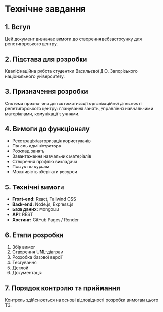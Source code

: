 # Технічне завдання

## 1. Вступ
Цей документ визначає вимоги до створення вебзастосунку для репетиторського центру.

## 2. Підстава для розробки
Кваліфікаційна робота студентки Васильєвої Д.О. Запорізького національного університету.

## 3. Призначення розробки
Система призначена для автоматизації організаційної діяльності репетиторського центру: планування занять, управління навчальними матеріалами, комунікації з учнями.

## 4. Вимоги до функціоналу
- Реєстрація/авторизація користувачів
- Панель адміністратора
- Розклад занять
- Завантаження навчальних матеріалів
- Створення профілю викладача
- Пошук по курсам
- Можливість зберігати ресурси

## 5. Технічні вимоги
- **Front-end:** React, Tailwind CSS
- **Back-end:** Node.js, Express.js
- **База даних:** MongoDB
- **API:** REST
- **Хостинг:** GitHub Pages / Render

## 6. Етапи розробки
1. Збір вимог
2. Створення UML-діаграм
3. Розробка базової версії
4. Тестування
5. Деплой
6. Документація

## 7. Порядок контролю та приймання
Контроль здійснюється на основі відповідності розробки вимогам цього ТЗ.
